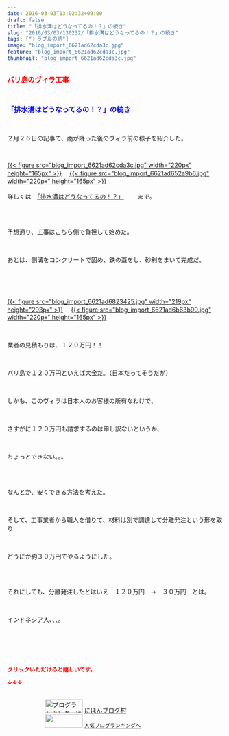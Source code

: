 ```yaml
---
date: 2016-03-03T13:02:32+09:00
draft: false
title: "「排水溝はどうなってるの！？」の続き"
slug: "2016/03/03/130232/「排水溝はどうなってるの！？」の続き"
tags: ["トラブルの話"]
image: "blog_import_6621ad62cda3c.jpg"
feature: "blog_import_6621ad62cda3c.jpg"
thumbnail: "blog_import_6621ad62cda3c.jpg"
---
```

<p><font color="#ff0000" size="3"><strong>バリ島のヴィラ工事</strong></font></p><br/><p><font color="#0000ff" size="3"><strong>「排水溝はどうなってるの！？」の続き</strong></font></p><br/><p>２月２６日の記事で、雨が降った後のヴィラ前の様子を紹介した。</p><br/><p><a href="blog_import_6621ad63e189f.jpg">{{< figure src="blog_import_6621ad62cda3c.jpg" width="220px" height="165px" >}}</a> 　<a href="blog_import_6621ad666930f.jpg">{{< figure src="blog_import_6621ad652a9b6.jpg" width="220px" height="165px" >}}</a> <br/><br/>詳しくは　<a href="day-20160226.html" target="_blank">「排水溝はどうなってるの！？」</a> 　　まで。</p><br/><br/><p>予想通り、工事はこちら側で負担して始めた。</p><br/><p>あとは、側溝をコンクリートで固め、鉄の蓋をし、砂利をまいて完成だ。</p><br/><br/><p><br/><a href="blog_import_6621ad69bf13c.jpg">{{< figure src="blog_import_6621ad6823425.jpg" width="219px" height="293px" >}}</a> 　<a href="blog_import_6621ad6d43074.jpg">{{< figure src="blog_import_6621ad6b63b90.jpg" width="220px" height="165px" >}}</a> <br/></p><br/><p>業者の見積もりは、１２０万円！！</p><br/><p>バリ島で１２０万円といえば大金だ。（日本だってそうだが）</p><br/><p>しかも、このヴィラは日本人のお客様の所有なわけで、</p><br/><p>さすがに１２０万円も請求するのは申し訳ないというか、</p><br/><p>ちょっとできない。。。</p><br/><br/><p>なんとか、安くできる方法を考えた。</p><br/><p>そして、工事業者から職人を借りて、材料は別で調達して分離発注という形を取り</p><br/><p>どうにか約３０万円でやるようにした。</p><br/><br/><p>それにしても、分離発注したとはいえ　１２０万円　→　３０万円　とは。</p><br/><p>インドネシア人、、、。</p><br/><br/><br/><br/><p><font color="#ff0000" size="2"><strong>クリックいただけると嬉しいです。<br/></strong></font></p><p><font color="#ff0000" size="2"><strong>↓↓↓</strong></font></p><p><br/><a href="ranking.html" target="_blank"><img border="0" alt="ブログランキング・にほんブログ村へ" src="data:image/svg+xml;charset=utf-8,%3Csvg%20xmlns%3D%22http%3A%2F%2Fwww.w3.org%2F2000%2Fsvg%22%20title%3D%22Placeholder%20for%20Images%22%20role%3D%22presentation%22%20viewBox%3D%220%200%2088%2031%22%20%2F%3E" width="88" height="31" data-src="https://img-proxy.blog-video.jp/images?url=http%3A%2F%2Fwww.blogmura.com%2Fimg%2Fwww88_31.gif" style="aspect-ratio: auto 88 / 31;"/><noscript><img border="0" alt="ブログランキング・にほんブログ村へ" src="https://img-proxy.blog-video.jp/images?url=http%3A%2F%2Fwww.blogmura.com%2Fimg%2Fwww88_31.gif" width="88" height="31"></noscript></a> <a href="ranking.html" target="_blank">にほんブログ村</a> <br/><a title="人気ブログランキングへ" href="link.php?1804582"><img border="0" src="data:image/svg+xml;charset=utf-8,%3Csvg%20xmlns%3D%22http%3A%2F%2Fwww.w3.org%2F2000%2Fsvg%22%20title%3D%22Placeholder%20for%20Images%22%20role%3D%22presentation%22%20viewBox%3D%220%200%2088%2031%22%20%2F%3E" width="88" height="31" data-src="https://blog.with2.net/img/banner/banner_22.gif" style="aspect-ratio: auto 88 / 31;"/><noscript><img border="0" src="https://blog.with2.net/img/banner/banner_22.gif" width="88" height="31"></noscript></a> <a style="FONT-SIZE: 12px" href="link.php?1804582">人気ブログランキングへ</a> </p>

